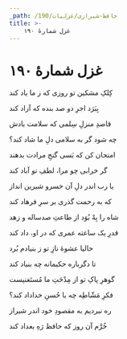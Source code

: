 ```yaml
---
_path: /حافظ-شیرازی/غزلیات/190
title: >-
    غزل شمارهٔ ۱۹۰
---
```

# غزل شمارهٔ ۱۹۰

<div class="b" id="bn1"><div class="m1"><p>کِلکِ مشکین تو روزی که ز ما یاد کند</p></div>
<div class="m2"><p>بِبَرَد اجرِ دو صد بنده که آزاد کند</p></div></div>
<div class="b" id="bn2"><div class="m1"><p>قاصدِ منزلِ سِلمی که سلامت بادش</p></div>
<div class="m2"><p>چه شود گر به سلامی دلِ ما شاد کند؟</p></div></div>
<div class="b" id="bn3"><div class="m1"><p>امتحان کن که بَسی گنجِ مرادت بدهند</p></div>
<div class="m2"><p>گر خرابی چو مرا، لطفِ تو آباد کند</p></div></div>
<div class="b" id="bn4"><div class="m1"><p>یا رب اندر دلِ آن خسرو شیرین انداز</p></div>
<div class="m2"><p>که به رحمت گذری بر سرِ فرهاد کند</p></div></div>
<div class="b" id="bn5"><div class="m1"><p>شاه را بِهْ بُوَد از طاعتِ صدساله و زهد</p></div>
<div class="m2"><p>قدرِ یک ساعته عمری که در او، داد کند</p></div></div>
<div class="b" id="bn6"><div class="m1"><p>حالیا عشوهٔ نازِ تو ز بنیادم بُرد</p></div>
<div class="m2"><p>تا دگرباره حکیمانه چه بنیاد کند</p></div></div>
<div class="b" id="bn7"><div class="m1"><p>گوهرِ پاکِ تو از مِدْحَتِ ما مُستَغنیست</p></div>
<div class="m2"><p>فکرِ مَشّاطِه چه با حُسنِ خداداد کند؟</p></div></div>
<div class="b" id="bn8"><div class="m1"><p>ره نبردیم به مقصودِ خود اندر شیراز</p></div>
<div class="m2"><p>خُرَّم آن روز که حافظ رَهِ بغداد کند</p></div></div>
